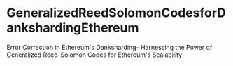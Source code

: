 # GeneralizedReedSolomonCodesforDankshardingEthereum
Error Correction in Ethereum's Danksharding- Harnessing the Power of Generalized Reed-Solomon Codes for Ethereum's Scalability
